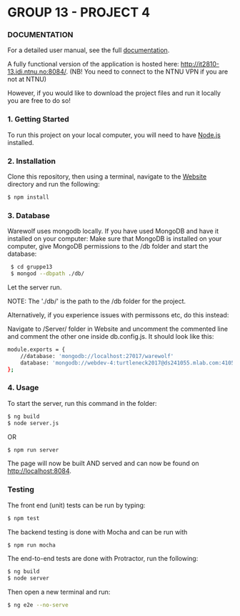 #  GROUP 13 - PROJECT 4


### DOCUMENTATION

For a detailed user manual, see the full [documentation](DOCUMENTATION.md).

A fully functional version of the application is hosted here: http://it2810-13.idi.ntnu.no:8084/. (NB! You need to connect to the NTNU VPN if you are not at NTNU)

However, if you would like to download the project files and run it locally you are free to do so!

### 1. Getting Started

To run this project on your local computer, you will need to have [Node.js][] installed.

### 2. Installation

Clone this repository, then using a terminal, navigate to the [Website](Website/) directory and run the following:

```bash
$ npm install
```

### 3. Database

Warewolf uses mongodb locally. If you have used MongoDB and have it installed on your computer: Make sure that MongoDB is installed on your computer, give MongoDB permissions to the /db folder and start the database:

```bash
 $ cd gruppe13
 $ mongod --dbpath ./db/
```

Let the server run.

NOTE: The './db/' is the path to the /db folder for the project.

Alternatively, if you experience issues with permissons etc, do this instead:

Navigate to /Server/ folder in Website and uncomment the commented line and comment the other one inside db.config.js. It should look like this:

```bash
module.exports = {
    //database: 'mongodb://localhost:27017/warewolf'
    database: 'mongodb://webdev-4:turtleneck2017@ds241055.mlab.com:41055/webdev-4'
};
```

### 4. Usage

To start the server, run this command in the folder:

```bash
$ ng build
$ node server.js
```

OR

```bash
$ npm run server
```

The page will now be built AND served and can now be found on [http://localhost:8084](http://localhost:8084).


### Testing
The front end (unit) tests can be run by typing:
```bash
$ npm test
```

The backend testing is done with Mocha and can be run with

```bash
$ npm run mocha
```

The end-to-end tests are done with Protractor, run the following:
```bash
$ ng build
$ node server
```
Then open a new terminal and run:
```bash
$ ng e2e --no-serve
```



[Node.js]: https://nodejs.org
